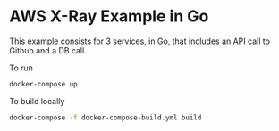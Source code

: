 AWS X-Ray Example in Go
======================

This example consists for 3 services, in Go, that includes an API call to Github and a DB call.

To run

```sh
docker-compose up
```

To build locally

```sh
docker-compose -f docker-compose-build.yml build
```
